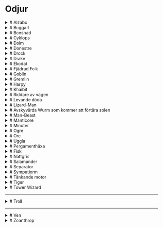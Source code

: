 <script src="https://cdn.jsdelivr.net/npm/marked@12.0.2/marked.min.js"></script>
<script src="odjur/odjur.js"></script>
# Odjur
<details class="accordion">
<summary># Alzabo</summary>
**SKILL** 10      
**STAMINA** 21    
**Initiativ** 4   
**Skydd** 1   
**Skada** som stort odjur     
**Mien/Humör**
- 1 Hungrig     
- 2 Förvirrad   
- 3 Skyddande   
- 4 Patient     
- 5 Vaksam      
- 6 Undvikande      

Den röda pälsiga ghoul-björnen, som vid sin axel står hög som en häst, skulle vara en skrämmande varelse utan någon annan anledning än sitt omedelbara fysiska intryck. Alzabo kan producera - för den härmar inte riktigt, snarare påminner den om - det exakta ljudet av någon varelse den någonsin har ätit. Den gråter på natten och hämtar sitt byte från säkerhet, vanligtvis genom att imitera en nyligen uppäten familjemedlem och ropa till sina barn eller föräldrar. Även om det uppslukade är mänskligt, och de som lyssnar vet att det inte riktigt är dem, är ljudet av en dotter som du vet är död som knackar på din stugdörr och ber om att få komma in från kylan mer än de flesta kan uthärda.  
</details>

<details class="accordion">
<summary># Boggart</summary>

**SKILL** 6       
**STAMINA** 9         
**Initiativ** 2   
**Skydd** 0   
**Skada** som vapen eller medelmåttigt odjur      
**Mien/Humör**
- 1 krigförande     
- 2 Envis   
- 3 Petulant    
- 4 Fräckt      
- 5 Stygg   
- 6 Självgod    

Man skulle kunna bli förlåten för att tro att en boggart var en rank man med ett ytterst borstigt skägg, men nej, det var en gång i tiden som det sprang helt formad ur ett hål och har varit otacksam och illa förberedd på allt sedan dess. De reser sällan långt från sitt födelsehål även om det inte finns något tvång av nissen att göra det, det är mer en principiell punkt och brist på fantasi från deras sida. De kan, om de blir provocerade, vara våldsamma i försvaret av landet som de anser vara deras, men de är stolta, dumma och lättlurade.  
</details>

<details class="accordion">
<summary># Bonshad</summary>

**SKILL** 12      
**STAMINA** 20    
**Initiativ** 3   
**Skydd** 2   
**Skada** som Gigantic Beast      
**Mien/Humör**
- 1 Vredd   
- 2 Virulent    
- 3 Häftig      
- 4 Illamående      
- 5 Förvärv     
- 6 Imperious   

Bonshaden är källan till en rolig bit av trivia bland diabolister. Även om det är välkänt att bonshaderna känner till metoden att skapa Shazmazms elixir är det mindre känt (åtminstone bland otåliga lärlingar) att The 17th Incantation of Ignis Baxter: Bring Up What Bonshad Come innehåller ett stavfel i den 5:e refrängen. Du kan föreställa dig vilken pinsamhet detta skulle ha orsakat mästare Baxter om han inte tragiskt fångats upp i oblationskrigen strax efter att ha avslutat sitt framstående arbete. Oavsett vilket, när man kallar fram denna kroknäbbade bettentakelerade djävul utan de reformerade texterna kommer man att dras iväg till botten av Demonhavet för att arbeta sina nyfikna gruvor. Vilken lärka!  
</details>

<details class="accordion">
<summary># Cyklops</summary>

**SKILL** 9  
**STAMINA** 14  
**Initiativ** 3  
**Skydd** 2  
**Skada** som stort odjur  
**Mien/Humör** 
- 1 Tårande  
- 2 Deprimerad  
- 3 Melankolisk  
- 4 Dyster  
- 5 Avgick  
- 6 Mercurial  

En gång i tiden bad en nation av människor en av eonerna att ge dem kraften till odödlighet och förutseende. The Aeons, som är ett godtyckligt gäng, tog ett öga från var och en som ett rättvist utbyte. Männen fann att deras förutseende verkligen var närvarande men att de bara sträckte sig till kunskap om deras eventuella dödsfall genom olycka eller våld. De kände sig positivt tafsade och gick med på att gå skilda vägar och att aldrig tala om det igen.  

**Förmåga**
När en cyklop får initiativ kan den rita de kommande tre initiativen i ordning, vilket ger dem kunskap om vem som kommer härnäst. De vet när och hur de dör och detta kanske inte är det.  
</details>

<details class="accordion">
<summary># Dolm </summary>

**SKILL** 7  
**STAMINA** 21  
**Initiativ** 2  
**Skydd** 1  
**Skada** som stort odjur  
**Mien/Humör** 
- 1 oberörd  
- 2 Fristående  
- 3 Lugnt  
- 4 Trött  
- 5 Nyfiken  
- 6 Stört  

Någonstans under jorden sitter de upphängda i sina håligheter och begrundar fridfullt ytvärldens rörelser. Ett vittne till deras ambling mellan sprickorna skulle se en stor, hängig-hyd humanoid med själfulla grå ögon vackla som om de bar en tung bassäng med vatten. Dolmen slutar aldrig att växa, så vitt någon kan säga, och de äldsta och klokaste i sitt slag kan torna upp sig över ett typiskt radhus samtidigt som de kan klämma sig under dörren.  

**Förmåga**
En dolm kan komprimera sig själv för att passa i vilken spricka som helst genom vilken de kan passera sina ögon. Dessa, till skillnad från resten av dem, växer aldrig utöver storleken på ett typiskt mänskligt öga.  
</details>

<details class="accordion">
<summary># Donestre</summary>

**SKILL** 9  
**STAMINA** 14  
**Initiativ** 3  
**Skydd** 0  
**Skada** som medelmåttigt odjur  
**Mien/Humör** 
- 1 Sällskaplig  
- 2 Urbane  
- 3 Upprymd  
- 4 Passionerad  
- 5 Skamligt  
- 6 Sörjande  

Det finns en viss ras av ensam natur vars mångfaldiga huvuden alla är lejon och flödande manar. De glittrar av numinöst ljus och talar alla tänkande varelsers språk. De bländar resenärer med kunskap om sitt förflutna och de platser de har varit och är på väg till. Deras kunskap verkar verkligen djup, bred och generöst given. Deras hunger efter sällskap är ärlig, deras entusiasm är oändlig, men de kan inte kontrollera sig själva. Allt eftersom samtalet flyter blir de mer och mer hetsiga tills deras passion tänds och de slukar sin följeslagare upp till halsen. De fortsätter att sorgligt tala med huvudet en tid innan de skamligt begraver det och går vidare.  
</details>

<details class="accordion">
<summary># Drock</summary>

**SKILL** 6  
**STAMINA** 13  
**Initiativ** 2  
**Skydd** 0  
**Skada** som liten odjur  
**Mien/Humör**
- 1 Glad  
- 2 Kontemplativ  
- 3 Hungrig  
- 4 Trött  
- 5 Olycklig  
- 6 Förvirrad  

Dvärgar är varelser av syfte; de bestämmer sig för en kurs och följer den tills de slutar eller går på grund. Ibland hindras en dvärg med tvång från att avsluta ett projekt, möjligen genom att falla ihjäl vid ett olämpligt ögonblick; det händer. Vanligtvis är detta ett sorgligt men oviktigt tillfälle, men ibland händer det medan de utövar den högsta konsten en dvärg kan ägna sig åt: att skapa en ny dvärg. Dessa varelser av råa ytor, obehandlad stuckatur, mässingsarmatur och fuktig våt lera söker mening, dvärghet, och att avslutas med en säker och försiktig hand.  
</details>

<details class="accordion">
<summary># Drake</summary>

**SKILL** 16  
**STAMINA** 32  
**Initiativ** 8  
**Skydd** 4  
**Skada** som Gigantic Beast  
**Mien/Humör**
- 1 Sover  
- 2 *“Lekfull”*  
- 3 Hungrig  
- 4 Frågesport  
- 5 Aggressiv  
- 6 Paranoid  

Drakar är varelser av hyperljus, avlastade av basmaterial, som kan sväva över himlens mörka hav mellan världar. Eftersom deras andar är odödliga och upplysta av de svarta solarna, kan de, och gör det ofta, ägna sig åt basaktiviteter som hänsynslös slakt, ackumulering av onödig rikedom och att röra sig i djupet av förbjuden kunskap. De gör detta för att de vet att ingenting av dessa onda sfärer kan skada dem eller deras objektiva andliga och fysiska perfektion.  

**Förmåga**
En gång per runda kan de släcka ett 24 fots område i vackra Dragon-Fire. Alla i området drabbas automatiskt men kan testa sin lycka för att minska skadevolymen med 1.  

**Skaderulle**
| 1 | 2 | 3 | 4 | 5 | 6 | 7+ |
|---|---|---|---|---|---|---|
| 6 | 8 | 12 | 16 | 18 | 24 | 36 |

Drakar är immuna mot höga temperaturer, inklusive Dragon-Fire.  
</details>

<details class="accordion">
<summary># Ekodat</summary>

**SKILL** 8  
**STAMINA** 43  
**Initiativ** 3  
**Skydd** 2  
**Skada** som spjut  
**Mien/Humör** 
- 1 Vilande  
- 2 Stationär  
- 3 Instabil  
- 4 Sonderande  
- 5 Preliminärt  
- 6 Försiktig  

Ekodat är en serie kristallina utsprång som kommer från en grumlig kristallkärna. Dessa "tentakler" rör sig inte; istället växer de snabbt genom luften som rötter. Naturfilosofer har varit fram och tillbaka om kategoriseringen av Ekodat. Även om alla är överens om att det är en chimär av mineral och någon annan substans kan de inte bekräfta frågan om den andra. Den populära attityden är att det är en gudomlig emanation fångad och bruten i någon ovanligt tät kristallmatris, vilket gör att det som annars skulle vara ett änglabesök blir en mineralogisk fara.  

**Förmåga**
Tentaklerna finns kvar efter en attack. När en individ framgångsrikt skadas av Ekodat attackeras de omedelbart igen av den plötsliga tillväxten av ytterligare sporrar som orsakas av infusion av vitala vätskor.  
</details>

<details class="accordion">
<summary># Fjädrad Folk</summary>

**SKILL** 7  
**STAMINA** 6  
**Initiativ** 2  
**Skydd** 0  
**Skador** som båge  
**Mien/Humör** 
- 1 Fromma  
- 2 Uppriktigt  
- 3 Salig  
- 4 Rapt  
- 5 Abstraherat  
- 6 Tvivlar  

Djupt religiös men ofokuserad. Deras civilisation dyrkade tidens ägg, som satt i hjärtat av deras tempelstad på deras heliga berg, tills den dag då ägget sprack och guden som hoppade fram omedelbart krossades till en biljon glasskärvor som flög ut i kosmos. Sedan dess har de varit ivriga att ansluta sig till vilken religion som helst som grundades efter den tidpunkten, och trott att det är en skärva av den födda Guden.  
</details>

<details class="accordion">
<summary># Goblin</summary>

**SKILL** 5  
**STAMINA** 6  
**Initiativ** 1  
**Skydd** 1  
**Skador** som vapen  
**Mien/Humör**
- 1 Nyfiken  
- 2 Avvisande  
- 3 Upptagen  
- 4 Skvallrig  
- 5 Alltför vänlig  
- 6 Paranoid  

Goblins är civilisationens avantgarde. I samma ögonblick som en sfär guppar till ytan kommer trollerna att krypa ut ur skrymslen och vråren för att börja expandera sin labyrint. Om de lämnas åt sig själva kommer de så småningom att tämja och täcka varje yta i väggar och häckar och tunnlar och stål och allt annat som är på troll-mode, även om de oftast distraheras med en oavsiktligt väckt ondska, eller återkallas av trollkungen, eller avskurna från centrum av labyrinten och blir vilda för att leva i människan. Ett mycket fruktansvärt öde. Bättre att begrava deras labyrinter och gå.  
</details>


<details class="accordion">
<summary># Gremlin</summary>

**SKILL** 3  
**STAMINA** 4  
**Initiativ** 3  
**Skydd** 0  
**Skada** som liten odjur  
**Mien/Humör** 
- 1 Inveigling  
- 2 Rädsla  
- 3 Rädsla  
- 4 Aggressiv  
- 5 Aggressiv  
- 6 Fake Inveigling (aggressiv)  

Onda små varelser klädda i potatissäckar stal de från en gammal mors skåp. När du ser fotspår i pajskalet är det dags att ringa Gremlin Catcher, för där det finns ett finns det hundra och under ditt hem kommer det att finnas en veritabel labyrint av warrens som sträcker sig till gudar vet var. Ingen bevisad koppling mellan gremlinernas vana att dyka upp till synes överallt och trollernas interdimensionella labyrint har gjorts men fingrarna är rejält spetsade.  
</details>

<details class="accordion">
<summary># Harpy</summary>

**SKILL** 8  
**STAMINA** 12  
**Initiativ** 3  
**Skydd** 0  
**Skada** som medelmåttigt odjur  
**Mien/Humör**
- 1 Häftig  
- 2 Skadlig  
- 3 Grymt  
- 4 Hatiskt  
- 5 elak  
- 6 Barbarisk  

Odödliga varelser av bitterhet och trots, de ser ut som gamar med mänskliga huvuden och ovanligt stora klor. Deras odödliga natur utesluter behovet av att äta, men de jagar skoningslöst, oftast genom att lyfta sitt stenbrott upp i himlen och släppa dem efter att ha tillbringat en tid verbalt plåga dem. En ännu större njutning är när deras offer överlever fallet, varpå de stiger ner och äter det blottade godiset och kacklar med munnen full. Sammantaget en förkastlig plåga på skapelsen.  

**Förmåga**
Harpies är naturliga trollkarlar, som var och en känner till Read Intrails och alla andra trollformler du kan anse som lämpliga.  
</details>

<details class="accordion">
<summary># Khaibit</summary>

**SKILL** 9  
**STAMINA** 10  
**Skydd** 1  
**Initiativ** 3  
**Skador** som vapen  
**Mien/Humör** 
- 1 Strängt  
- 2 Förvirrad  
- 3 Extatisk  
- 4 Uttråkad  
- 5 Impassivt  
- 6 Arresterande  

The Shadow Exultants utgör huvuddelen av Autarkens lägre adel, de är tjänarinnorna och officerarna som fyller i närvaro vid högfödda sociala evenemang. Var och en har en kuslig likhet med en eller annan exultant, blod av själva blodet som de är. De lever i hopp om att deras klonförälder dör och överför sin exultancy till dem, men det är mycket mer troligt att de någon gång skördas för sina livsförlängande beståndsdelar. Sådan är noblesse oblige.  
</details>

<details class="accordion">
<summary># Riddare av vägen</summary>

**SKILL** 7  
**STAMINA** 7  
**Initiativ** 2  
**Skydd** 1  
**Skador** som vapen  
**Mien/Humör** 
- 1 Nyfiken  
- 2 Försiktig  
- 3 Berusad  
- 4 Bråkig  
- 5 Rovdyr  
- 6 Vänlig  

I motsats till vad bönderna säger till dig är livet för en vagabond inte lätt. Först måste du hitta en väg, men inte en lugn väg, annars kommer du att vänta i flera veckor utan kund, och den bör inte heller vara för upptagen, annars har du inte förr försäkrat den första om bonce innan en annan kommer och avbryter ditt utbyte. Efter allt det går du tillbaka till ditt läger i skogen för att sova på den smutsiga marken och äta dina magra måltider. Jordbrukare borde ha mer respekt för en hård dags arbete.  
</details>

<details class="accordion">
<summary># Levande döda</summary>

**SKILL** 6  
**STAMINA** 12  
**Initiativ** 1  
**Skydd** 0  
**Skada** som vapen eller medelmåttigt odjur  
**Mien/Humör** 
- 1 Omedveten  
- 2 Funderar  
- 3 Distraherad  
- 4 Hungrig  
- 5 Aggressiv  
- 6 Nödställd  

Definitionen av "död" varierar från plats till plats. I vissa sfärer kan du anses vara död när du är medvetslös eller fortfarande lever tills du begravs. Överväg nu ambulatorisk avliden och definitionen är ännu mer oklar och nära punkten irrelevans. Låt oss bara säga att de har en flytande vitalitet.  

**Förmåga**
De tar dubbel skada från Silver.  
</details>

<details class="accordion">
<summary># Lizard-Man</summary>

**SKILL** 8  
**STAMINA** 8  
**Initiativ** 2  
**Skydd** 2  
**Skada** som vapen eller medelmåttigt odjur  
**Mien/Humör** 
- 1 Svår  
- 2 Fientlig  
- 3 Misstänkt  
- 4 Intolerant  
- 5 Hotande  
- 6 Nyfiken  

Föreställ dig en tjock man men den här mannen är en krokodil. Ställ honom på bakbenen, dra huvudet till en civiliserad position, förkorta hans nos och ge honom några korta horn och ett stort vapen. Det här är en ödla-man, en övernaturligt militaristisk ras som spontant regementerar sig från det ögonblick de går ut ur ägget. Deras enda sociala struktur och intresse är armén, vilket gör dem fruktansvärt trista middagsgäster.  
</details>

<details class="accordion">
<summary># Avskyvärda Wurm som kommer att förtära solen </summary>

**SKILL** 12  
**STAMINA** 46  
**Initiativ** 7  
**Skydd** 3  
**Skada** som Gigantic Beast  
**Mien/Humör** 
- 1 Plågad  
- 2 Vridning  
- 3 Avundsjuk  
- 4 Flegmatisk  
- 5 Otrevlig  
- 6 illvillig  

En gång i en avlägsen tid slog gudarna samman för att forma monadens droppande kött till alla jordens varelser. En gudomlig arkitekt, smyg, lat eller galen, kom konsekvent till brist på sin dagliga kvot av kött-given-form. Vid denna tidpunkt improviserade en exceptionell historieberättare vanligtvis en serie didaktiska vinjetter av gudar eller djur och frågade varför gudens verk saknades tills guden slutligen avslöjade att de sparade rester för att skapa den motbjudande Wurm. Tjuvguden straffades vanligtvis och deras galna oavslutade varelse begränsade sig till jordens ådror eftersom att förstöra någondera låg utanför räckvidden för deras syskons kombinerade gudomliga makt. En banal berättelse om ondskans varaktighet, men en populär och delvis sann berättelse. I verkligheten är den avskyvärda Wurm en elefants bredd, med stora betar och slipande fjäll. Dess ofärdiga, oändliga kropp slingrar sig tillbaka i djupet och den kan säkert jämna ut den solbelysta världen om den inte var begränsad till mörkret från vilken den stirrar. Om man lyssnar noga på trösklar av grottor kan de höra dess viskningar och löften. Skatter som kastas ner i gropar och lämnas i grottmynningar tystar det tillfälligt.  

**Förmåga**
Om den dödas, kan stubben på varelsens hals stiga ner och användas som en ingång till den primära undervärlden. Wurm kommer att reformeras om 5 125 år.  
</details>

<details class="accordion">
<summary># Man-Beast</summary>

**SKILL** 8  
**STAMINA** 11  
**Initiativ** 2  
**Skydd** 1  
**Skada** som lätt musköt eller medelmåttigt odjur  
**Mien/Humör** 
- 1 Uppmärksam  
- 2 Observation  
- 3 Vaksam  
- 4 Ifrågasättande  
- 5 Utmanande  
- 6 Aggressiv  

Autarkerna kunde inte lita på aristokratin för känsliga eller kontroversiella frågor; även för helt vardagliga förfrågningar var de dyrkande i ord och motsträviga i handling, och så mot början av sin regeringstid lät en autark sin vesir tillverka arméer av djuriska chimärer, fullständigt lojala mot Fenixtronen, och lydde order till punkt och pricka till döden. Människodjuren är långt ifrån sinneslösa, snarare ifrågasätter de aldrig sin lott i livet, eftersom de inte kan förstå en alternativ tillvaro. Faktum är att du kanske hittar människodjursvakter som fortfarande försvarar dörröppningar till vapen och skatter som Autarchs är kända för att ha gömt undan för tider av problem, vaksamma som en sömnlös, oförgänglig vakthund.  
</details>

<details class="accordion">
<summary># Manticore </summary>

**SKILL** 12  
**STAMINA** 18  
**Initiativ** 5  
**Skydd** 3  
**Skada** som stort odjur  
**Mien/Humör** 
- 1 Lat  
- 2 Uttråkad  
- 3 Hungrig  
- 4 Upptagen  
- 5 Aggressiv  
- 6 Uttråkad och aggressiv  

Manticores påträffas sällan utanför sina hem, som de tenderar att bygga på bergssidor, långt utom räckhåll för vanligt folk. De tjänare som tar hand om dem är kidnappade resenärer som plockats från baksidan av vagnar eller släpas från sina sängar under natten. Om du har blivit anlitad av en beskyddare för att hämta en stulen son från en manticores herrgård, se till att ta några böcker. De är inbitna kulturfjädrar och älskar inget mer än att ha ny litteratur som hjälp att läsa för dem.  

**Förmåga**
Om en manticore slår samma person två gånger i en runda har de träffats av varelsens svans. De måste testa sin lycka (eller skicklighet för fiender) eller bli förlamade i 2d6 minuter.  
</details>

<details class="accordion">
<summary># Minuter</summary>

**SKILL** 9  
**STAMINA** 3  
**Skydd** 3  
**Initiativ** 3  
**Skada** som stort odjur  
**Mien/Humör** 
- 1 Vilande  
- 2 Sonderande  
- 3 Flygig  
- 4 Rekyl  
- 5 Aggressiv  
- 6 Avsikt  

En stjärnvarelse, ibland fångad på rastande i riggen av gyllene pråmar, formlös, frysande vid beröring och värderad för sin användbarhet som ett mordredskap. Genom att bara använda den minsta biten av fysiska kvarlevor kan en kunnig trollkarl få varelsen att jaga. Den kommer att flyga om natten tills den når det tilltänkta offret, varpå den kommer att omsluta dem, kväva och frysa deras mål på en gång och lämna ett relativt omärkt lik innan den långsamt återvänder hem för att njuta av sin nyfunna värme.  

**Förmåga**
Alla som lyckas träffas av en notule måste testa sin lycka (eller skicklighet för fiender) eller börja drunkna. Notulen virar sig runt deras ansikte och börjar kväva dem.  
</details>

<details class="accordion">
<summary># Ogre</summary>

**SKILL** 9  
**STAMINA** 18  
**Initiativ** 3  
**Skydd** 1  
**Skada** som vapen eller stort odjur  
**Mien/Humör** 
- 1 Självbelåten  
- 2 Generös  
- 3 Suverän  
- 4 Sällskaplig  
- 5 Dubbel  
- 6 Offensiv  

Ogre är ett fenomen som är vanligt i universum. Ett barn kommer att födas med en blick i ansiktet och en knuten där deras hjärta ska vara. De kommer inte att leka med de andra barnen, de föredrar att stjäla deras leksaker och knäcka dem i avskildhet. När den åldras blir den värre, större, allvarlig och monstruös. Fynningen lämnar aldrig sitt ansikte och den tar ingen uppriktig glädje i något annat än förvärvet av rikedom och andras lidande. Vissa kulturer driver dem in i skogarna och bergen för att leva ut sina dagar något ofarligt medan de i andra belönas. Deras fullständiga brist på skam och vilja att göra vad som helst för att nå sina själviska mål gör dem väl lämpade för vissa samhällen; en trollguvernör, magnat eller baronet är en tyvärr vanlig företeelse.  
</details>

<details class="accordion">
<summary># Orc </summary>

**SKILL** 7  
**STAMINA** 8  
**Initiativ** 2  
**Skydd** 0  
**Skador** som klubba  
**Mien/Humör** 
- 1 Flitig  
- 2 Förvirrad  
- 3 Hemlängtan  
- 4 Arg  
- 5 Frustrerad  
- 6 Våldsam  

De manifesterade människorna. Enligt universums ordning, som satt igång av den Orörliga Flyttaren, existerar de för den kortaste tiden i det odelbara ögonblicket i början och slutet av allt. Deras plikt är att städa längs demiurgen och alla deras leksaker innan nästa går runt, och som sådana är de människor med ord och former. Tyvärr för dem har denna cykel en spridning av egensinniga trollkarlar med en törst efter att lära sig de mest grundläggande grunderna i Formerna och Essenserna, precis tillräckligt för att nå ut och störa saker. En dag kommer detta att få ödesdigra konsekvenser, men för idag är det bara en mycket förvirrad outsäglig tillgång i kallelsecirkeln.  
</details>

<details class="accordion">
<summary># Uggla</summary>

**SKILL** 4  
**STAMINA** 4  
**Skydd** 0  
**Initiativ** 1  
**Skada** som liten odjur  
**Mien/Humör** 
- 1 Nyfiken  
- 2 Vaksam  
- 3 Aggressiv  
- 4 Hungrig  
- 5 Bevakad  
- 6 Defensiv  

Trojkans hustak är krenelerade av ugglor. De tittar stumt på gatorna och väntar på att en sork, en råtta eller ett felande, fett finger ska komma till deras uppmärksamhet. De sveper efter den, följt av andra ugglor som blint reagerar på rörelsen. Tillsammans stiger de ner som en rabiat flock knivskarpa måsar som blint greppar. En perenn skadegörare som trojkans medborgare är sjukt stolta över att tolerera.  
</details>

<details class="accordion">
<summary># Pergamenthäxa</summary>

**SKILL** 8  
**STAMINA** 14  
**Initiativ** 2  
**Skydd** 1  
**Skador** som vapen  
**Mien/Humör** - 1 Beundra  
- 2 Förälskad  
- 3 Besatt  
- 4 Paranoid  
- 5 Skulking  
- 6 Våldsam  

Pergamenthäxor är en ovanlig ras av levande döda både för att de vanligtvis har valt tillståndet av egen vilja och för att de bestämt förnekar det. De täcker sin ruttnande hud i ett lager av läder, veläng eller, om inget annat alternativ finns tillgängligt, papper. De målar sedan den, dekorerar den och toppar den med en peruk, och på så sätt fullbordar illusionen. De mest begåvade kan gå bland oss och vi skulle aldrig veta det. De enda tecken på en pergamenthäxa bland er skulle vara den tydliga doften av läderputs i huset bredvid och försvinnandet av några vackra stadsbor.  

**Förmåga**
Pergamenthäxor har 5 trollformler rullade slumpmässigt eller valda i förväg. De tar dubbel skada från Silver. Om den får lämplig tid och förnödenheter kan häxan helt ändra sitt utseende. De kan också använda huden på en annan person för att imitera dem i en vecka efter vilken tid det börjar ruttna.  
</details>

<details class="accordion">
<summary># Fisk</summary>

**SKILL** 3  
**STAMINA** 6  
**Initiativ** 2  
**Skydd** 0  
**Skada** som medelmåttigt odjur  
**Mien/Humör** 
- 1 Mewling  
- 2 Barnslig  
- 3 Playful  
- 4 Busig  
- 5 Hungrig  
- 6 Svältande  

Ben på en man, överkropp och svans på en fisk. De bryter sig in i spannmålsmagasin, misshandlar nattvakterna med sina späckiga svansar, fyller magen med foder och springer iväg in i natten för att smälta i en lokal sjö. De är hot!  

**Förmåga**
Om de gör en partimedlem oförmögen kommer alla Fiskar som är kapabla att stiga ner på dem och äta upp alla deras proviant. Var och en kommer att konsumera en per tur.  
</details>

<details class="accordion">
<summary># Nattgris</summary>

**SKILL** 7  
**STAMINA** 14  
**Initiativ** 2  
**Skydd** 0  
**Skada** som medelmåttigt odjur  
**Mien/Humör** 
- 1 Hemskt  
- 2 Misstänkt  
- 3 Overkligt  
- 4 Nyfiken  
- 5 Skamligt  
- 6 Feg  

Det finns de där häxorna som tar på sig huden av en gris och går utomlands bland sina sovande grannar. Genom kraften som genomsyras av det mest olycksbådande djuret gnuggar de sig mot husens yttre och snusar på deras häckar, och försäkrar därmed hushållets rikedom till dem. Allt eftersom natten går blir de allt fetare, endast begränsat av deras girighet. När de återvänder hem och tar bort sin griskappa ramlar all skatt som de har stulit ut. Av denna anledning är det klokt att kräva svar från alla grisar du ser ute på natten. Deras avsikter kommer aldrig att vara bra.  
</details>

<details class="accordion">
<summary># Salamander</summary>

**SKILL** 8  
**STAMINA** 16  
**Initiativ** 3  
**Skydd** 3  
**Skada** som stort odjur  
**Mien/Humör** 
- 1 Kramper  
- 2 Expandera  
- 3 Indragning  
- 4 Svallande  
- 5 Roterande  
- 6 Blommande  

En stjärnvarelse som sjömän är vana vid att ta bort från sina gyllene skepp som jordnära havstulpaner. De attraheras av seglens hetta och stör deras korrekta funktion om de inte åtgärdas. När de tas bort är de låga och på huk, så mörka att de tvingar dina ögon att springa av dem, så varma att du kan känna det från andra sidan ett rum. De rör sig som tjära, långsamt sedan snabbt, kan expandera sig själva för att attackera, i ögonblicket ser de ut som en snabbt blommande ros. Även fatalistiska guldseglare är försiktiga när de petar i skuggor.  
</details>

<details class="accordion">
<summary># Separator</summary>

**SKILL** 9  
**STAMINA** 12  
**Initiativ** 2  
**Skydd** 0  
**Skada** som Medium Beast  
**Mien/Humör** 
- 1 Otroligt  
- 2 Hagridden  
- 3 Indragen  
- 4 Anspråkslös  
- 5 Vrålande  
- 6 Grymt  

I ett oändligt universum finns det oändliga häxor, bland vilka finns ett rikt spektrum av hemska. Separatorer är några av de fulaste. De lever som vanliga människor på dagen men på natten matar de sin trolldom genom teratiska omvandlingar. Satt i deras hem drar deras kroppar undan vid bröstbenet, tungorna förlängs och hänger till marken och vingar spirar från ryggraden. De flyger osynligt på jakt efter sovande offer för att tvinga ner sina tungor i matstrupen för att frossa i inälvorna. Deras offer vaknar mystiskt sjuka medan häxan förblir frisk och ung.  

**Förmåga**
Sovande offer förlorar 1d6 permanent STAMINA dagligen om de inte återställs på magiskt sätt. På dagen går de inte att skilja från en normal person. På natten är den flygande delen osynlig efter behag, endast synlig genom Andra synen eller magi. Att förstöra deras vilande hemkropp fångar dem i sin flygande aspekt.  
</details>

<details class="accordion">
<summary># Sympatiorm</summary>

**SKILL** 5  
**STAMINA** 6  
**Initiativ** 2  
**Skydd** 0  
**Skada** som liten odjur  
**Mien/Humör** 
- 1 Blyg  
- 2 Vänlig  
- 3 Sympatisk  
- 4 Rädsla  
- 5 Sorgligt  
- 6 Tröstlöst  

Mörka, tjocka som en mans lår, och så länge som tre destriers, krossar de sitt byte som man förväntar sig att en sådan orm skulle göra, men deras jaktstil är egenartad: de brottas inte med sitt stenbrott utan erbjuder en mild omfamning och säger till dem att det är okej att släppa taget, de är här nu. Tillsammans sörjer bytesdjur och rovdjur verklighetens förkrossande hemska när man sväljer den andra hela.  

**Förmåga**   
Sovande eller intet ont anande mål måste testa sin lycka (eller skicklighet för fiender) eller förlamas av elände och tillåta ormen att tyst äta upp dem.  
</details>

<details class="accordion">
<summary># Tänkande motor</summary>

**SKILL** 8  
**STAMINA** 14  
**Initiativ** 2  
**Skydd** 1  
**Skador** som vapen  
**Mien/Humör** 
- 1 Frånvarande  
- 2 Distraherad  
- 3 Entusiastisk  
- 4 Maudlin  
- 5 Sentimental  
- 6 Uppslukad  

Byggd på det första imperiets tid, på uppdrag av de andra herrarnas vilja att lotsa deras kosmiska civilisations gyllene skepp. Var och en är outgrundligt uråldriga men genom design eller fel kommer de inte ihåg mer än en livstids existens. Vi tänker på dem i deras vanliga form av bakelit- och kromandroider, men deras variation är ett resultat av de andra herrarnas chtoniska fantasi och oändlig i dess mångfald. De flesta har gått sönder under sin livstid och bytt ut sina delar, en del med nya mekaniska konstruktioner och andra med organiskt kött. Vissa har förlorat sin ursprungliga form helt och hållet och går på jorden som kött medan andra är stora och ihåliga och väntar på en operatör med död kunskap.  
</details>

<details class="accordion">
<summary># Tiger</summary> 

**SKILL** 8  
**STAMINA** 12  
**Initiativ** 2  
**Skydd** 0  
**Skada** som stort odjur  
**Mien/Humör** 
- 1 Lekfull  
- 2 Stalking  
- 3 Hungrig  
- 4 Trött  
- 5 Strålande  
- 6 Aggressiv  

Det är allmänt känt att alla tigrar kommer från tigrarnas palats. Du kanske ser en i en djungel någonstans och tror att de är hemma, kanske föder de till och med upp kattungar och lever rika liv med tiger, men de är lika främmande för den skogen som du eller jag, och kattungarna stjäls alltid från mindre katter. De föddes till fritid, för att förfölja feta små kappor i palatsliknande trädgårdar och för att sola sig i kristallsolarier. Tycka synd om dessa arga djur för de är vilse och inte vana vid dina oförskämda sätt.  
</details>

<details class="accordion">
<summary># Tower Wizard</summary>

**SKILL** 10  
**STAMINA** 12  
**Initiativ** 3  
**Skydd** 0  
**Skador** som vapen  
**Mien/Humör**
- 1 Offensiv  
- 2 Förvirrad  
- 3 Vänlig  
- 4 Misstänkt  
- 5 Olämpligt  
- 6 Transgressiv  

Majoriteten av trolldomsentusiaster är antingen medlemmar av ett ämbete eller väl respekterade frilansföreläsare med en trevlig herrgård i en kuststad, uppskattade samhällsmedlemmar som köper sina matvaror på samma sätt som vi. Men när folk tänker "trollkarl" går de med största sannolikhet direkt till torntrollkarlarna, de där vilda gamla män som har gett upp all låtsasskap av hövlighet och flytt till vildmarken. Där bygger de sina eponyma torn för att arbeta med obehagliga projekt och terrorisera grannskapet. De ger magi ett dåligt namn.  

**Förmåga**
Tower Wizard har tillgång till stöt eller Ember och 4 andra trollformler rullade slumpmässigt eller valda i förväg.  
</details>

---

<details class="accordion">
<summary># Troll</summary>

**SKILL** 7  
**STAMINA** 12  
**Initiativ** 1  
**Skydd** 2  
**Skador** som vapen  
**Mien/Humör**
- 1 oförskämd  
- 2 Standoffish  
- 3 Häftig  
- 4 Respektlöst  
- 5 Sarkastisk  
- 6 Stygg  

Troll är illasinnade varelser som ofta spioneras lutade sig mot en gädda på torget, gabbla med andra vakter medan de tar en paus då och då för att skrika på ett barn, eller snubblar på en gammal dam. Man skulle kunna tro att de skulle sluta anställa dem.  

**Förmåga**
Troll återskapar 1 STAMINA varje gång de håller Initiativet. De kommer att återskapa från allt annat än halshuggning eller eld.  
</details>

---

<details class="accordion">
<summary># Ven</summary>

**SKILL** 8  
**STAMINA** 8  
**Initiativ** 2  
**Skydd** 2  
**Skada** som supervapen  
**Mien/Humör** 
- 1 Frustrerad  
- 2 Rädd  
- 3 Nyfiken  
- 4 Fascinerad  
- 5 Quixotic  
- 6 Deprimerad  

De miljoner sfärerna har inte räknats, det är bara underförstått att det finns många - otaliga med alla användbara standarder. Så småningom, i en framtid längre bort än monadens födelse är härifrån, kommer den puckelryggade himlen att vikas in i sig själv och en kristallkula kommer att finnas kvar. På den sfären kommer den sista kulturen att finnas, venen, blekhyad, klädd i gummi och toppade kepsar, som spenderar den tid som är kvar innan monaden vilar i dunkla och meningslösa sysselsättningar. Deras konst kan göra allt annat än att förhindra slutet på alla saker. Vissa bland deras ras, som inte nöjer sig med att vänta, kastar sig själva och en liten del av sin konst tillbaka genom tiden för att leva i en mer livskraftig era. Där försöker de uppnå en imitation av sina gamla liv och ställer upp som halvgudar och tyranner som är besatta av att förhindra den framtid de flydde.  
</details>

<details class="accordion">
<summary># Zoanthrop</summary>

**SKILL** 7  
**STAMINA** 12  
**Initiativ** 2  
**Skydd** 0  
**Skada** som medelmåttigt odjur  
**Mien/Humör**  
 - 1 Lekfull     
 - 2 Stalking  
 - 3 Hungrig  
 - 4 Trött  
 - 5 Plågad av tankar  
 - 6 Aggressiv  
  Under den 35:e Autarchens regeringstid blev det på modet att ses som i kontakt med naturen. Man kunde ofta bevittna jublar som avstod från konstgjorda tyger, på ett påfallande sätt avstod från sina flygblad på kortare resor och gick barfota genom sina palats medan deras tjänare lade ner kronblad på deras väg. Denna trend eskalerade tills de mer desperata sociala klättrarna slutligen åtog sig att få sina prefrontala cortex delvis borttagna i jakten på den största djurets sanning. Även om resultaten var obestridliga, förhindrade det deltagande i även statens mest grundläggande funktioner. Autarchen applåderade deras engagemang men smakerna gick snart vidare.  
</details>
